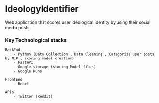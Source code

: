 # IdeologyIdentifier 

Web application that scores user ideological identity by using their social media posts

### Key Technological stacks 
    BackEnd
        - Python (Data Collection , Data Cleaning , Categorize user posts by NLP , scoring model creation)
        - FastAPI
        - Google storage (storing Model files)
        - Google Runs

    FrontEnd
        - React 

    APIs
        - Twitter (Reddit)
